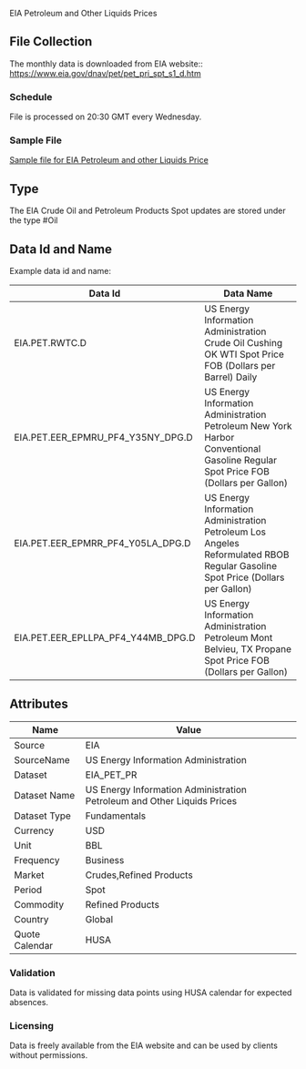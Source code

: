 EIA Petroleum and Other Liquids Prices

## File Collection

The monthly data is downloaded from EIA website:: https://www.eia.gov/dnav/pet/pet_pri_spt_s1_d.htm  

### Schedule

File is processed on 20:30 GMT every Wednesday.

### Sample File

[Sample file for EIA Petroleum and other Liquids Price](pathname:///file-samples/PET_PRI_SPT_S1_D.xls)

## Type

The EIA Crude Oil and Petroleum Products Spot updates are stored under the type #Oil

## Data Id and Name

Example data id and name:

|Data Id|Data Name|
|-|-|
|EIA.PET.RWTC.D|US Energy Information Administration Crude Oil Cushing OK WTI Spot Price FOB (Dollars per Barrel) Daily|
|EIA.PET.EER_EPMRU_PF4_Y35NY_DPG.D|US Energy Information Administration Petroleum New York Harbor Conventional Gasoline Regular Spot Price FOB (Dollars per Gallon)|
|EIA.PET.EER_EPMRR_PF4_Y05LA_DPG.D|US Energy Information Administration Petroleum Los Angeles Reformulated RBOB Regular Gasoline Spot Price (Dollars per Gallon)|
|EIA.PET.EER_EPLLPA_PF4_Y44MB_DPG.D|US Energy Information Administration Petroleum Mont Belvieu, TX Propane Spot Price FOB (Dollars per Gallon)|

## Attributes

|Name|Value|
|-|-|
|Source|EIA|
|SourceName|US Energy Information Administration|
|Dataset|EIA_PET_PR|
|Dataset Name|US Energy Information Administration Petroleum and Other Liquids Prices|
|Dataset Type|Fundamentals|
|Currency|USD|
|Unit|BBL|
|Frequency|Business|
|Market|Crudes,Refined Products|
|Period|Spot|
|Commodity|Refined Products|
|Country|Global|
|Quote Calendar|HUSA|

### Validation

Data is validated for missing data points using HUSA calendar for expected absences.

### Licensing

Data is freely available from the EIA website and can be used by clients without permissions.

